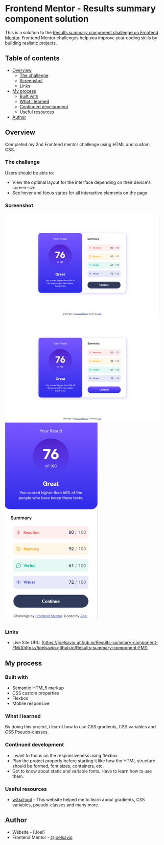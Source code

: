 # Frontend Mentor - Results summary component solution

This is a solution to the [Results summary component challenge on Frontend Mentor](https://www.frontendmentor.io/challenges/results-summary-component-CE_K6s0maV). Frontend Mentor challenges help you improve your coding skills by building realistic projects. 

## Table of contents

- [Overview](#overview)
  - [The challenge](#the-challenge)
  - [Screenshot](#screenshot)
  - [Links](#links)
- [My process](#my-process)
  - [Built with](#built-with)
  - [What I learned](#what-i-learned)
  - [Continued development](#continued-development)
  - [Useful resources](#useful-resources)
- [Author](#author)

## Overview

Completed my 2nd Frontend mentor challenge using HTML and custom CSS.

### The challenge

Users should be able to:

- View the optimal layout for the interface depending on their device's screen size
- See hover and focus states for all interactive elements on the page

### Screenshot

![Desktop design preview](./assets/images/Desktop%20design%20-%20Result%20summary%20component%20-FM.png)
![Active state preview](./assets/images/Active%20state%20-%20Result%20summary%20component%20-FM.png)
![Mobile design preview](./assets/images/Mobile%20design%20-%20Result%20summary%20component%20-%20FM.png)

### Links

- Live Site URL: [https://joelsavio.github.io/Results-summary-component-FM/](https://joelsavio.github.io/Results-summary-component-FM/)

## My process

### Built with

- Semantic HTML5 markup
- CSS custom properties
- Flexbox
- Mobile responsive 

### What I learned

By doing this project, i learnt how to use CSS gradients, CSS variables and CSS Pseudo-classes. 

### Continued development

- I want to focus on the responsiveness using flexbox.
- Plan the project properly before starting it like how the HTML structure should be formed, font sizes, containers, etc.
- Got to know about static and variable fonts. Have to learn how to use them.

### Useful resources

- [w3school](https://www.w3schools.com/) - This website helped me to learn about gradients, CSS variables, pseudo-classes and many more. 

## Author

- Website - [Joel]
- Frontend Mentor - [@joelsavio](https://www.frontendmentor.io/profile/joelsavio)
